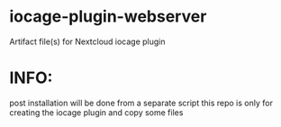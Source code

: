 # iocage-plugin-webserver
Artifact file(s) for Nextcloud iocage plugin

# INFO:
post installation will be done from a separate script
this repo is only for creating the iocage plugin and copy some files
